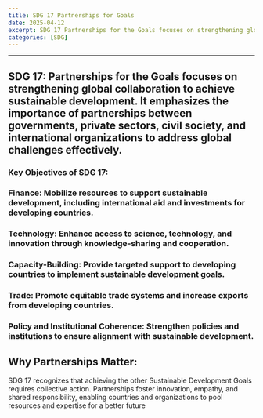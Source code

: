```yaml
---
title: SDG 17 Partnerships for Goals
date: 2025-04-12
excerpt: SDG 17 Partnerships for the Goals focuses on strengthening global collaboration to achieve sustainable development.
categories: [SDG]
---
```


***

## SDG 17: Partnerships for the Goals focuses on strengthening global collaboration to achieve sustainable development. It emphasizes the importance of partnerships between governments, private sectors, civil society, and international organizations to address global challenges effectively.

### Key Objectives of SDG 17:

### Finance: Mobilize resources to support sustainable development, including international aid and investments for developing countries.

### Technology: Enhance access to science, technology, and innovation through knowledge-sharing and cooperation.
### Capacity-Building: Provide targeted support to developing countries to implement sustainable development goals.
### Trade: Promote equitable trade systems and increase exports from developing countries.
### Policy and Institutional Coherence: Strengthen policies and institutions to ensure alignment with sustainable development.

## Why Partnerships Matter:

SDG 17 recognizes that achieving the other Sustainable Development Goals requires collective action. Partnerships foster innovation, empathy, and shared responsibility, enabling countries and organizations to pool resources and expertise for a better future
